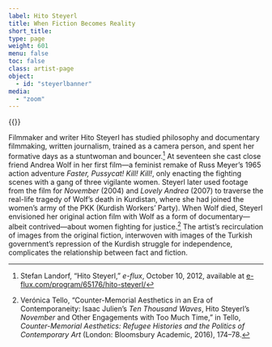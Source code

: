 ```yaml
---
label: Hito Steyerl
title: When Fiction Becomes Reality
short_title:
type: page
weight: 601
menu: false
toc: false
class: artist-page
object:
  - id: "steyerlbanner"
media:
  - "zoom"
---
```

{{<q-figure id="steyerlbanner">}}

Filmmaker and writer Hito Steyerl has studied philosophy and documentary filmmaking, written journalism, trained as a camera person, and spent her formative days as a stuntwoman and bouncer.[^1] At seventeen she cast close friend Andrea Wolf in her first film—a feminist remake of Russ Meyer’s 1965 action adventure *Faster, Pussycat! Kill! Kill!*, only enacting the fighting scenes with a gang of three vigilante women. Steyerl later used footage from the film for *November* (2004) and *Lovely Andrea* (2007) to traverse the real-life tragedy of Wolf’s death in Kurdistan, where she had joined the women’s army of the PKK (Kurdish Workers’ Party). When Wolf died, Steyerl envisioned her original action film with Wolf as a form of documentary—albeit contrived—about women fighting for justice.[^2] The artist’s recirculation of images from the original fiction, interwoven with images of the Turkish government’s repression of the Kurdish struggle for independence, complicates the relationship between fact and fiction.

[^1]: Stefan Landorf, “Hito Steyerl,” *e-flux*, October 10, 2012, available at [e-flux.com/program/65176/hito-steyerl/](https://www.e-flux.com/program/65176/hito-steyerl/)

[^2]: Verónica Tello, “Counter-Memorial Aesthetics in an Era of Contemporaneity: Isaac Julien’s *Ten Thousand Waves*, Hito Steyerl’s *November* and Other Engagements with Too Much Time,” in Tello, *Counter-Memorial Aesthetics: Refugee Histories and the Politics of Contemporary Art* (London: Bloomsbury Academic, 2016), 174–78.
